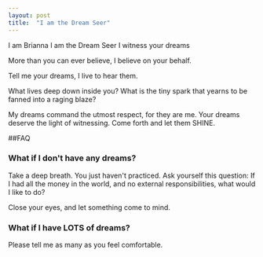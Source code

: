 ```yaml
---
layout: post
title:  "I am the Dream Seer"
---
```


I am Brianna I am the Dream Seer
I witness your dreams


More than you can ever believe, I believe on your behalf.

Tell me your dreams, I live to hear them. 

What lives deep down inside you? What is the tiny spark that yearns to be fanned into a raging blaze?

My dreams command the utmost respect, for they are me. Your dreams deserve the light of witnessing. Come forth and let them SHINE.

##FAQ

### What if I don't have any dreams?

Take a deep breath. You just haven't practiced. Ask yourself this question: If I had all the money in the world, and no external responsibilities, what would I like to do?

Close your eyes, and let something come to mind. 

### What if I have LOTS of dreams?

Please tell me as many as you feel comfortable.
